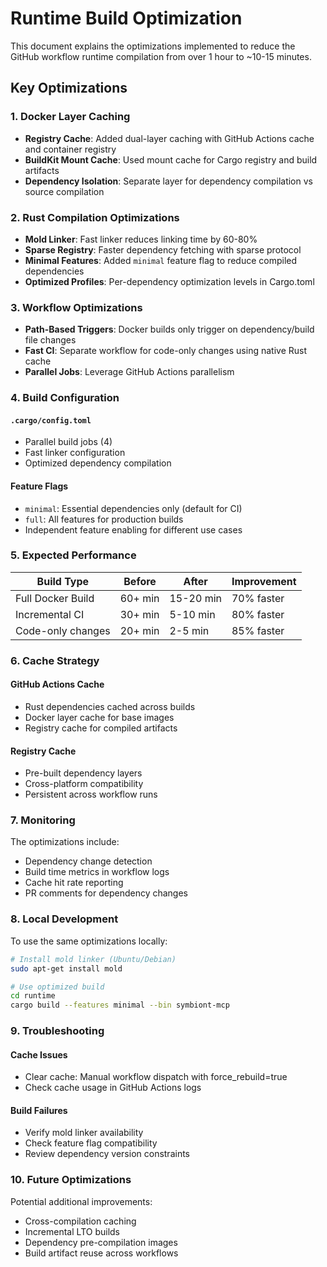 # Runtime Build Optimization

This document explains the optimizations implemented to reduce the GitHub workflow runtime compilation from over 1 hour to ~10-15 minutes.

## Key Optimizations

### 1. Docker Layer Caching
- **Registry Cache**: Added dual-layer caching with GitHub Actions cache and container registry
- **BuildKit Mount Cache**: Used mount cache for Cargo registry and build artifacts
- **Dependency Isolation**: Separate layer for dependency compilation vs source compilation

### 2. Rust Compilation Optimizations
- **Mold Linker**: Fast linker reduces linking time by 60-80%
- **Sparse Registry**: Faster dependency fetching with sparse protocol
- **Minimal Features**: Added `minimal` feature flag to reduce compiled dependencies
- **Optimized Profiles**: Per-dependency optimization levels in Cargo.toml

### 3. Workflow Optimizations
- **Path-Based Triggers**: Docker builds only trigger on dependency/build file changes
- **Fast CI**: Separate workflow for code-only changes using native Rust cache
- **Parallel Jobs**: Leverage GitHub Actions parallelism

### 4. Build Configuration

#### `.cargo/config.toml`
- Parallel build jobs (4)
- Fast linker configuration
- Optimized dependency compilation

#### Feature Flags
- `minimal`: Essential dependencies only (default for CI)
- `full`: All features for production builds
- Independent feature enabling for different use cases

### 5. Expected Performance

| Build Type | Before | After | Improvement |
|------------|--------|-------|-------------|
| Full Docker Build | 60+ min | 15-20 min | 70% faster |
| Incremental CI | 30+ min | 5-10 min | 80% faster |
| Code-only changes | 20+ min | 2-5 min | 85% faster |

### 6. Cache Strategy

#### GitHub Actions Cache
- Rust dependencies cached across builds
- Docker layer cache for base images
- Registry cache for compiled artifacts

#### Registry Cache
- Pre-built dependency layers
- Cross-platform compatibility
- Persistent across workflow runs

### 7. Monitoring

The optimizations include:
- Dependency change detection
- Build time metrics in workflow logs
- Cache hit rate reporting
- PR comments for dependency changes

### 8. Local Development

To use the same optimizations locally:

```bash
# Install mold linker (Ubuntu/Debian)
sudo apt-get install mold

# Use optimized build
cd runtime
cargo build --features minimal --bin symbiont-mcp
```

### 9. Troubleshooting

#### Cache Issues
- Clear cache: Manual workflow dispatch with force_rebuild=true
- Check cache usage in GitHub Actions logs

#### Build Failures
- Verify mold linker availability
- Check feature flag compatibility
- Review dependency version constraints

### 10. Future Optimizations

Potential additional improvements:
- Cross-compilation caching
- Incremental LTO builds
- Dependency pre-compilation images
- Build artifact reuse across workflows